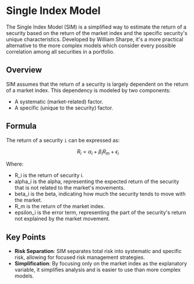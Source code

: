 

# Single Index Model

The Single Index Model (SIM) is a simplified way to estimate the return of a security based on the return of the market index and the specific security's unique characteristics. Developed by William Sharpe, it's a more practical alternative to the more complex models which consider every possible correlation among all securities in a portfolio.

## Overview

SIM assumes that the return of a security is largely dependent on the return of a market index. This dependency is modeled by two components:
- A systematic (market-related) factor.
- A specific (unique to the security) factor.

## Formula

The return of a security `i` can be expressed as:

```math
R_i = \alpha_i + \beta_i R_m + \epsilon_i
```

Where:
- R_i is the return of security i.
- alpha_i is the alpha, representing the expected return of the security that is not related to the market's movements.
- beta_i is the beta, indicating how much the security tends to move with the market.
- R_m is the return of the market index.
- epsilon_i is the error term, representing the part of the security's return not explained by the market movement.

## Key Points

- **Risk Separation**: SIM separates total risk into systematic and specific risk, allowing for focused risk management strategies.
- **Simplification**: By focusing only on the market index as the explanatory variable, it simplifies analysis and is easier to use than more complex models.

